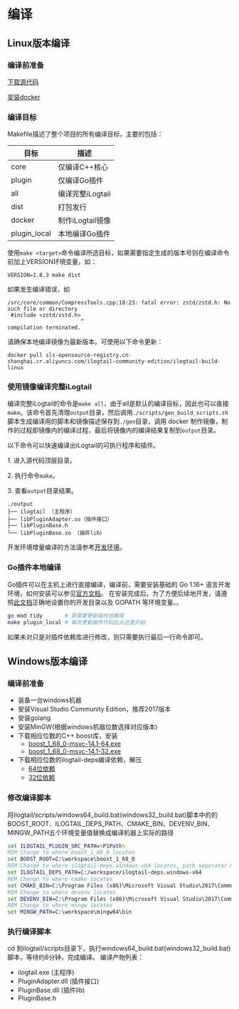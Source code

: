 # 编译

## Linux版本编译

### 编译前准备

[下载源代码](download.md)

[安装docker](https://docs.docker.com/engine/install/)

### 编译目标 <a name="veSpV"></a>

Makefile描述了整个项目的所有编译目标，主要的包括：

| **目标** | **描述** |
| --- | --- |
| core | 仅编译C++核心 |
| plugin | 仅编译Go插件 |
| all | 编译完整iLogtail |
| dist | 打包发行 |
| docker | 制作iLogtail镜像 |
| plugin_local | 本地编译Go插件 |

使用`make <target>`命令编译所选目标，如果需要指定生成的版本号则在编译命令前加上VERSION环境变量，如：

```shell
VERSION=1.8.3 make dist
```

如果发生编译错误，如

``` shell
/src/core/common/CompressTools.cpp:18:23: fatal error: zstd/zstd.h: No such file or directory
 #include <zstd/zstd.h>
                       ^
compilation terminated.
```

请确保本地编译镜像为最新版本。可使用以下命令更新：

``` shell
docker pull sls-opensource-registry.cn-shanghai.cr.aliyuncs.com/ilogtail-community-edition/ilogtail-build-linux
```

### 使用镜像编译完整iLogtail

编译完整iLogtail的命令是`make all`，由于all是默认的编译目标，因此也可以直接`make`。该命令首先清理`output`目录，然后调用`./scripts/gen_build_scripts.sh`脚本生成编译用的脚本和镜像描述保存到`./gen`目录，调用 docker 制作镜像，制作的过程即镜像内的编译过程，最后将镜像内的编译结果复制到`output`目录。

以下命令可以快速编译出iLogtail的可执行程序和插件。

1\. 进入源代码顶层目录。

2\. 执行命令`make`。

3\. 查看`output`目录结果。

```text
./output
├── ilogtail （主程序）
├── libPluginAdapter.so（插件接口）
├── libPluginBase.h
└── libPluginBase.so （插件lib）
```

开发环境增量编译的方法请参考[开发环境](../../developer-guide/development-environment.md)。

### Go插件本地编译

Go插件可以在主机上进行直接编译，编译前，需要安装基础的 Go 1.16+
语言开发环境，如何安装可以参见[官方文档](https://golang.org/doc/install)。
在安装完成后，为了方便后续地开发，请遵照[此文档](https://golang.org/doc/code#Organization)正确地设置你的开发目录以及 GOPATH 等环境变量。。

```bash
go mod tidy       # 若需要更新插件依赖库
make plugin_local # 每次更新插件代码后从这里开始
```

如果未对只是对插件依赖库进行修改，则只需要执行最后一行命令即可。

## Windows版本编译

### 编译前准备

- 装备一台windows机器
- 安装Visual Studio Community Edition，推荐2017版本
- 安装golang
- 安装MinGW(根据windows机器位数选择对应版本)
- 下载相应位数的C++ boost库，安装
  - [boost_1_68_0-msvc-14.1-64.exe](https://ilogtail-community-edition.oss-cn-shanghai.aliyuncs.com/prebuilt-dependencies/boost_1_68_0-msvc-14.1-64.exe)
  - [boost_1_68_0-msvc-14.1-32.exe](https://ilogtail-community-edition.oss-cn-shanghai.aliyuncs.com/prebuilt-dependencies/boost_1_68_0-msvc-14.1-32.exe)
- 下载相应位数的ilogtail-deps编译依赖，解压
  - [64位依赖](https://ilogtail-community-edition.oss-cn-shanghai.aliyuncs.com/prebuilt-dependencies/ilogtail-deps.windows-x64.zip)
  - [32位依赖](https://ilogtail-community-edition.oss-cn-shanghai.aliyuncs.com/prebuilt-dependencies/ilogtail-deps.windows-386.zip)

### 修改编译脚本

将ilogtail/scripts/windows64_build.bat(windows32_build.bat)脚本中的的BOOST_ROOT、ILOGTAIL_DEPS_PATH、CMAKE_BIN、DEVENV_BIN、MINGW_PATH五个环境变量值替换成编译机器上实际的路径

``` bat
set ILOGTAIL_PLUGIN_SRC_PATH=%P1Path%
REM Change to where boost_1_68_0 locates
set BOOST_ROOT=C:\workspace\boost_1_68_0
REM Change to where ilogtail-deps.windows-x64 locates, path seperator must be /
set ILOGTAIL_DEPS_PATH=C:/workspace/ilogtail-deps.windows-x64
REM Change to where cmake locates
set CMAKE_BIN=C:\Program Files (x86)\Microsoft Visual Studio\2017\Community\Common7\IDE\CommonExtensions\Microsoft\CMake\CMake\bin\cmake
REM Change to where devenv locates
set DEVENV_BIN=C:\Program Files (x86)\Microsoft Visual Studio\2017\Community\Common7\IDE\devenv.com
REM Change to where mingw locates
set MINGW_PATH=C:\workspace\mingw64\bin
```

### 执行编译脚本

cd 到ilogtail/scripts目录下，执行windows64_build.bat(windows32_build.bat)脚本，等待约6分钟，完成编译。
编译产物列表：

- ilogtail.exe (主程序)
- PluginAdapter.dll (插件接口)
- PluginBase.dll (插件lib)
- PluginBase.h
